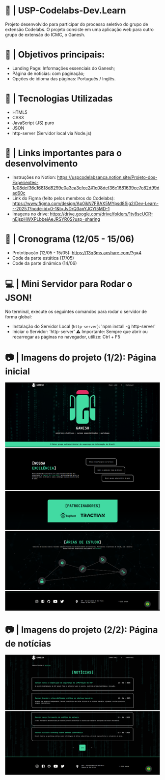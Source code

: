 # 🧪 | USP-Codelabs-Dev.Learn
Projeto desenvolvido para participar do processo seletivo do grupo de extensão Codelabs. O projeto consiste em uma aplicação web para outro grupo de extensão do ICMC, o Ganesh. 

# 🎯 | Objetivos principais:
- Landing Page: Informações essenciais do Ganesh;
- Página de noticias: com paginação;
- Opções de idioma das páginas: Português / Inglês.

# 🚀 | Tecnologias Utilizadas
- HTML5
- CSS3
- JavaScript (JS) puro
- JSON
- http-server (Servidor local via Node.js)

# 🛒 | Links importantes para o desenvolvimento
- Instruções no Notion: https://uspcodelabsanca.notion.site/Projeto-dos-Experientes-1c08def36c16818d8299e0a3ca3cfcc2#1c08def36c1681639ce7c82d99dad60c
- Link do Figma (feito pelos membros do Codelabs): https://www.figma.com/design/Ap0jkN7FBAX5MYpsd8Sjg2/Dev-Learn---2025.1?node-id=0-1&t=JvDrQ3apYJCYI5MD-1
- Imagens no drive: https://drive.google.com/drive/folders/1tv8scUCR-nEjspHWXPLbbejAeJRSYR0S?usp=sharing

# 📅 | Cronograma (12/05 - 15/06)
- Prototipação (12/05 - 15/05): https://13q3ms.axshare.com/?g=4
- Code da parte estática (17/05)
- Code da parte dinâmica (14/06)

# 💻 | Mini Servidor para Rodar o JSON!
No terminal, execute os seguintes comandos para rodar o servidor de forma global:
- Instalação do Servidor Local (`http-server`): 'npm install -g http-server'
- Iniciar o Servidor: 'http-server'
⚠️ Importante: Sempre que abrir ou recarregar as páginas no navegador, utilize: Ctrl + F5

# 📷 | Imagens do projeto (1/2): Página inicial
![alt text](./midias/imgs/readme/image-6.png)
![alt text](./midias/imgs/readme/image-2.png)
![alt text](./midias/imgs/readme/image-3.png)
![alt text](./midias/imgs/readme/image-4.png)
![alt text](./midias/imgs/readme/image-5.png)

# 📷 | Imagens do projeto (2/2): Página de notícias
![alt text](./midias/imgs/readme/image-7.png)
![alt text](./midias/imgs/readme/image-8.png)
